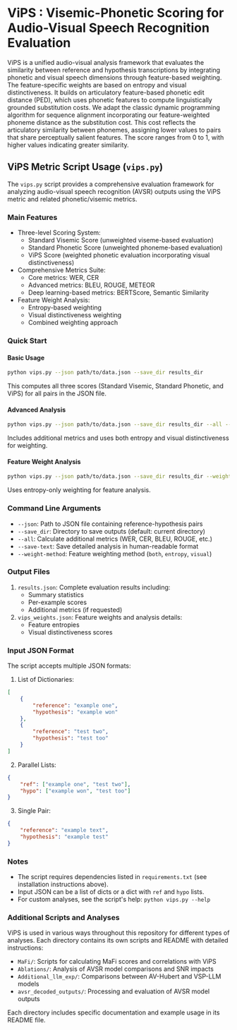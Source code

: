 # ViPS : Visemic-Phonetic Scoring for Audio-Visual Speech Recognition Evaluation

ViPS is a unified audio-visual analysis framework that evaluates the similarity between reference and hypothesis transcriptions by integrating phonetic and visual speech dimensions through feature-based weighting. The feature-specific weights are based on entropy and visual distinctiveness. It builds on articulatory feature-based phonetic edit distance (PED), which uses phonetic features to compute linguistically grounded substitution costs. We adapt the classic dynamic programming algorithm for sequence alignment incorporating our feature-weighted phoneme distance as the substitution cost. This cost reflects the articulatory similarity between phonemes, assigning lower values to pairs that share perceptually salient features. The score ranges from 0 to 1, with higher values indicating greater similarity.




## ViPS Metric Script Usage (`vips.py`)

The `vips.py` script provides a comprehensive evaluation framework for analyzing audio-visual speech recognition (AVSR) outputs using the ViPS metric and related phonetic/visemic metrics.

### Main Features
- Three-level Scoring System:
  - Standard Visemic Score (unweighted viseme-based evaluation)
  - Standard Phonetic Score (unweighted phoneme-based evaluation)
  - ViPS Score (weighted phonetic evaluation incorporating visual distinctiveness)
- Comprehensive Metrics Suite:
  - Core metrics: WER, CER
  - Advanced metrics: BLEU, ROUGE, METEOR
  - Deep learning-based metrics: BERTScore, Semantic Similarity
- Feature Weight Analysis:
  - Entropy-based weighting
  - Visual distinctiveness weighting
  - Combined weighting approach

### Quick Start

#### Basic Usage
```bash
python vips.py --json path/to/data.json --save_dir results_dir
```
This computes all three scores (Standard Visemic, Standard Phonetic, and ViPS) for all pairs in the JSON file.

#### Advanced Analysis
```bash
python vips.py --json path/to/data.json --save_dir results_dir --all --weight-method both
```
Includes additional metrics and uses both entropy and visual distinctiveness for weighting.

#### Feature Weight Analysis
```bash
python vips.py --json path/to/data.json --save_dir results_dir --weight-method entropy
```
Uses entropy-only weighting for feature analysis.

### Command Line Arguments
- `--json`: Path to JSON file containing reference-hypothesis pairs
- `--save_dir`: Directory to save outputs (default: current directory)
- `--all`: Calculate additional metrics (WER, CER, BLEU, ROUGE, etc.)
- `--save-text`: Save detailed analysis in human-readable format
- `--weight-method`: Feature weighting method (`both`, `entropy`, `visual`)

### Output Files
1. `results.json`: Complete evaluation results including:
   - Summary statistics
   - Per-example scores
   - Additional metrics (if requested)
2. `vips_weights.json`: Feature weights and analysis details:
   - Feature entropies
   - Visual distinctiveness scores


### Input JSON Format
The script accepts multiple JSON formats:

1. List of Dictionaries:
```json
[
    {
        "reference": "example one",
        "hypothesis": "example won"
    },
    {
        "reference": "test two",
        "hypothesis": "test too"
    }
]
```

2. Parallel Lists:
```json
{
    "ref": ["example one", "test two"],
    "hypo": ["example won", "test too"]
}
```

3. Single Pair:
```json
{
    "reference": "example text",
    "hypothesis": "example test"
}
```


### Notes
- The script requires dependencies listed in `requirements.txt` (see installation instructions above).
- Input JSON can be a list of dicts or a dict with `ref` and `hypo` lists.
- For custom analyses, see the script's help: `python vips.py --help`

### Additional Scripts and Analyses
ViPS is used in various ways throughout this repository for different types of analyses. Each directory contains its own scripts and README with detailed instructions:

- `MaFi/`: Scripts for calculating MaFi scores and correlations with ViPS
- `Ablations/`: Analysis of AVSR model comparisons and SNR impacts
- `Additional_llm_exp/`: Comparisons between AV-Hubert and VSP-LLM models
- `avsr_decoded_outputs/`: Processing and evaluation of AVSR model outputs

Each directory includes specific documentation and example usage in its README file.

